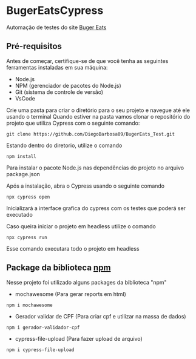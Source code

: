 # BugerEatsCypress

Automação de testes do site [Buger Eats](https://buger-eats-qa.vercel.app/)

## Pré-requisitos

Antes de começar, certifique-se de que você tenha as seguintes ferramentas instaladas em sua máquina:

- Node.js
- NPM (gerenciador de pacotes do Node.js)
- Git (sistema de controle de versão)
- VsCode


Crie uma pasta para criar o diretório para o seu projeto e navegue até ele usando o terminal
Quando estiver na pasta vamos clonar o repositório do projeto que utiliza Cypress com o seguinte comando:

```
git clone https://github.com/DiegoBarbosa09/BugerEats_Test.git
```


Estando dentro do diretorio, utilize o comando
```
npm install
```
Para instalar o pacote Node.js nas dependências do projeto no arquivo package.json



Após a instalação, abra o Cypress usando o seguinte comando
```
npx cypress open
```
Inicializará a interface grafica do cypress com os testes que poderá ser executado

Caso queira iniciar o projeto em headless utilize o comando
```
npx cypress run
```
Esse comando executara todo o projeto em headless

## Package da biblioteca [npm](https://www.npmjs.com/)
Nesse projeto foi utilizado alguns packages da biblioteca "npm"
- mochawesome  (Para gerar reports em html)
```
npm i mochawesome
```

- Gerador validar de CPF (Para criar cpf e utilizar na massa de dados)
```
npm i gerador-validador-cpf
```

- cypress-file-upload (Para fazer upload de arquivo)
```
npm i cypress-file-upload
```

